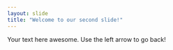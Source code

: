 ```yaml
---
layout: slide
title: "Welcome to our second slide!"
---
```

Your text here awesome.
Use the left arrow to go back!
